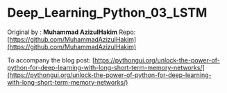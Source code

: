 # Deep_Learning_Python_03_LSTM

Original by : **Muhammad AzizulHakim** Repo:  [https://github.com/MuhammadAzizulHakim](https://github.com/MuhammadAzizulHakim)

To accompany the blog post: [https://pythongui.org/unlock-the-power-of-python-for-deep-learning-with-long-short-term-memory-networks/](https://pythongui.org/unlock-the-power-of-python-for-deep-learning-with-long-short-term-memory-networks/)
